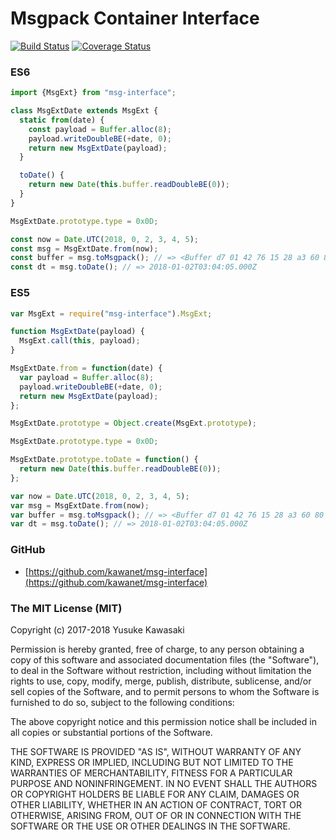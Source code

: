 # Msgpack Container Interface

[![Build Status](https://travis-ci.org/kawanet/msg-interface.svg?branch=master)](https://travis-ci.org/kawanet/msg-interface) [![Coverage Status](https://coveralls.io/repos/github/kawanet/msg-interface/badge.svg)](https://coveralls.io/github/kawanet/msg-interface)

### ES6

```js
import {MsgExt} from "msg-interface";

class MsgExtDate extends MsgExt {
  static from(date) {
    const payload = Buffer.alloc(8);
    payload.writeDoubleBE(+date, 0);
    return new MsgExtDate(payload);
  }

  toDate() {
    return new Date(this.buffer.readDoubleBE(0));
  }
}

MsgExtDate.prototype.type = 0x0D;

const now = Date.UTC(2018, 0, 2, 3, 4, 5);
const msg = MsgExtDate.from(now);
const buffer = msg.toMsgpack(); // => <Buffer d7 01 42 76 15 28 a3 60 80 00>
const dt = msg.toDate(); // => 2018-01-02T03:04:05.000Z
```

### ES5

```js
var MsgExt = require("msg-interface").MsgExt;

function MsgExtDate(payload) {
  MsgExt.call(this, payload);
}

MsgExtDate.from = function(date) {
  var payload = Buffer.alloc(8);
  payload.writeDoubleBE(+date, 0);
  return new MsgExtDate(payload);
};

MsgExtDate.prototype = Object.create(MsgExt.prototype);

MsgExtDate.prototype.type = 0x0D;

MsgExtDate.prototype.toDate = function() {
  return new Date(this.buffer.readDoubleBE(0));
};

var now = Date.UTC(2018, 0, 2, 3, 4, 5);
var msg = MsgExtDate.from(now);
var buffer = msg.toMsgpack(); // => <Buffer d7 01 42 76 15 28 a3 60 80 00>
var dt = msg.toDate(); // => 2018-01-02T03:04:05.000Z
```

### GitHub

- [https://github.com/kawanet/msg-interface](https://github.com/kawanet/msg-interface)

### The MIT License (MIT)

Copyright (c) 2017-2018 Yusuke Kawasaki

Permission is hereby granted, free of charge, to any person obtaining a copy
of this software and associated documentation files (the "Software"), to deal
in the Software without restriction, including without limitation the rights
to use, copy, modify, merge, publish, distribute, sublicense, and/or sell
copies of the Software, and to permit persons to whom the Software is
furnished to do so, subject to the following conditions:

The above copyright notice and this permission notice shall be included in all
copies or substantial portions of the Software.

THE SOFTWARE IS PROVIDED "AS IS", WITHOUT WARRANTY OF ANY KIND, EXPRESS OR
IMPLIED, INCLUDING BUT NOT LIMITED TO THE WARRANTIES OF MERCHANTABILITY,
FITNESS FOR A PARTICULAR PURPOSE AND NONINFRINGEMENT. IN NO EVENT SHALL THE
AUTHORS OR COPYRIGHT HOLDERS BE LIABLE FOR ANY CLAIM, DAMAGES OR OTHER
LIABILITY, WHETHER IN AN ACTION OF CONTRACT, TORT OR OTHERWISE, ARISING FROM,
OUT OF OR IN CONNECTION WITH THE SOFTWARE OR THE USE OR OTHER DEALINGS IN THE
SOFTWARE.
